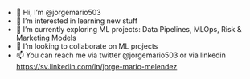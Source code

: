 - 👋 Hi, I’m @jorgemario503
- 👀 I’m interested in learning new stuff
- 🌱 I’m currently exploring ML projects: Data Pipelines, MLOps, Risk & Marketing Models
- 💞️ I’m looking to collaborate on ML projects
- 📫 You can reach me via twitter @jorgemario503 or via linkedin https://sv.linkedin.com/in/jorge-mario-melendez

<!---
jorgemario503/jorgemario503 is a ✨ special ✨ repository because its `README.md` (this file) appears on your GitHub profile.
You can click the Preview link to take a look at your changes.
--->
